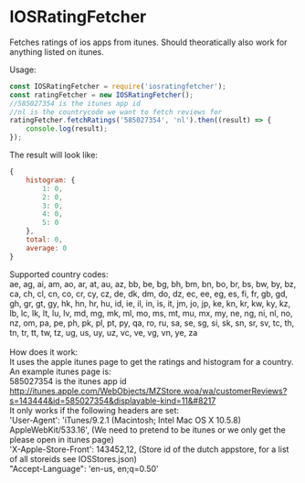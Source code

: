 # IOSRatingFetcher
Fetches ratings of ios apps from itunes. Should theoratically also work for anything listed on itunes.

Usage:

```javascript
const IOSRatingFetcher = require('iosratingfetcher');
const ratingFetcher = new IOSRatingFetcher();
//585027354 is the itunes app id
//nl is the countrycode we want to fetch reviews for
ratingFetcher.fetchRatings('585027354', 'nl').then((result) => {
    console.log(result);
});
```

The result will look like:
```javascript
{
    histogram: {
        1: 0,
        2: 0,
        3: 0,
        4: 0,
        5: 0
    },
    total: 0,
    average: 0
}
```

Supported country codes:<br/>
ae, ag, ai, am, ao, ar, at, au, az, bb, be, bg, bh, bm, bn, bo, br, bs, bw, by, bz, ca, ch, cl, cn, co, cr, cy, cz, de, dk, dm, do, dz, ec, ee, eg, es, fi, fr, gb, gd, gh, gr, gt, gy, hk, hn, hr, hu, id, ie, il, in, is, it, jm, jo, jp, ke, kn, kr, kw, ky, kz, lb, lc, lk, lt, lu, lv, md, mg, mk, ml, mo, ms, mt, mu, mx, my, ne, ng, ni, nl, no, nz, om, pa, pe, ph, pk, pl, pt, py, qa, ro, ru, sa, se, sg, si, sk, sn, sr, sv, tc, th, tn, tr, tt, tw, tz, ug, us, uy, uz, vc, ve, vg, vn, ye, za<br/>
<br/>
How does it work:<br/>
It uses the apple itunes page to get the ratings and histogram for a country.<br/>
An example itunes page is: <br/>
585027354 is the itunes app id<br/>
http://itunes.apple.com/WebObjects/MZStore.woa/wa/customerReviews?s=143444&id=585027354&displayable-kind=11&#8217<br/>
It only works if the following headers are set:<br/>
'User-Agent': 'iTunes/9.2.1 (Macintosh; Intel Mac OS X 10.5.8) AppleWebKit/533.16', (We need to pretend to be itunes or we only get the please open in itunes page)<br/>
'X-Apple-Store-Front': 143452,12, (Store id of the dutch appstore, for a list of all storeids see IOSStores.json)<br/>
"Accept-Language": 'en-us, en;q=0.50'<br/>